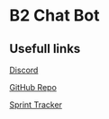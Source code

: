 # B2 Chat Bot

## Usefull links
[Discord](https://discord.gg/FkX5Y6G)

[GitHub Repo](https://github.coventry.ac.uk/eggintod/chatBot)

[Sprint Tracker](http://goo.gl/GNt4Bn)